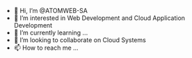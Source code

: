 - 👋 Hi, I’m @ATOMWEB-SA
- 👀 I’m interested in Web Development and Cloud Application Development
- 🌱 I’m currently learning ...
- 💞️ I’m looking to collaborate on Cloud Systems
- 📫 How to reach me ...

<!---
ATOMWEB-SA/ATOMWEB-SA is a ✨ special ✨ repository because its `README.md` (this file) appears on your GitHub profile.
You can click the Preview link to take a look at your changes.
--->
